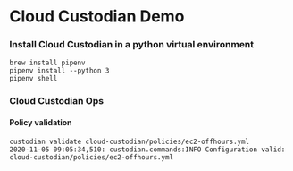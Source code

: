 # Cloud Custodian Demo

### Install Cloud Custodian in a python virtual environment

```
brew install pipenv
pipenv install --python 3
pipenv shell
```

### Cloud Custodian Ops

#### Policy validation

```
custodian validate cloud-custodian/policies/ec2-offhours.yml
2020-11-05 09:05:34,510: custodian.commands:INFO Configuration valid: cloud-custodian/policies/ec2-offhours.yml
```
